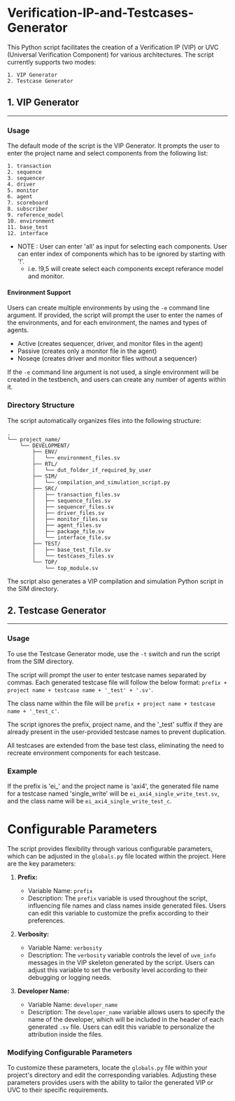 # Verification-IP-and-Testcases-Generator

This Python script facilitates the creation of a Verification IP (VIP) or UVC (Universal Verification Component) for various architectures. The script currently supports two modes: 

    1. VIP Generator 
    2. Testcase Generator


## 1. VIP Generator
--------------------

### Usage

The default mode of the script is the VIP Generator. It prompts the user to enter the project name and select components from the following list:

    1. transaction
    2. sequence
    3. sequencer
    4. driver
    5. monitor
    6. agent
    7. scoreboard
    8. subscriber
    9. reference_model
    10. environment
    11. base_test
    12. interface

* NOTE : 
User can enter 'all' as input for selecting each components.
User can enter index of components which has to be ignored by starting with '!'.
    - i.e. !9,5 will create select each components except referance model and monitor.

#### Environment Support

Users can create multiple environments by using the `-e` command line argument. If provided, the script will prompt the user to enter the names of the environments, and for each environment, the names and types of agents.

- Active (creates sequencer, driver, and monitor files in the agent)
- Passive (creates only a monitor file in the agent)
- Noseqe (creates driver and monitor files without a sequencer)

If the `-e` command line argument is not used, a single environment will be created in the testbench, and users can create any number of agents within it.

### Directory Structure

The script automatically organizes files into the following structure:

```
.
└── project_name/
    └── DEVELOPMENT/
        ├── ENV/
        │   └── environment_files.sv
        ├── RTL/
        │   └── dut_folder_if_required_by_user
        ├── SIM/
        │   └── compilation_and_simulation_script.py
        ├── SRC/
        │   ├── transaction_files.sv
        │   ├── sequence_files.sv
        │   ├── sequencer_files.sv
        │   ├── driver_files.sv
        │   ├── monitor_files.sv
        │   ├── agent_files.sv
        │   ├── package_file.sv
        │   └── interface_file.sv
        ├── TEST/
        │   ├── base_test_file.sv
        │   └── testcases_files.sv
        └── TOP/
            └── top_module.sv
```

The script also generates a VIP compilation and simulation Python script in the SIM directory.

## 2. Testcase Generator
----------------------

### Usage

To use the Testcase Generator mode, use the `-t` switch and run the script from the SIM directory.

The script will prompt the user to enter testcase names separated by commas. Each generated testcase file will follow the below format: 
`prefix + project name + testcase name + '_test' + '.sv'`. 

The class name within the file will be `prefix + project name + testcase name + '_test_c'`.

The script ignores the prefix, project name, and the '_test' suffix if they are already present in the user-provided testcase names to prevent duplication.

All testcases are extended from the base test class, eliminating the need to recreate environment components for each testcase.

### Example

If the prefix is 'ei_' and the project name is 'axi4', the generated file name for a testcase named 'single_write' will be `ei_axi4_single_write_test.sv`, and the class name will be `ei_axi4_single_write_test_c`.


# Configurable Parameters

The script provides flexibility through various configurable parameters, which can be adjusted in the `globals.py` file located within the project. Here are the key parameters:

1. **Prefix:**
   - Variable Name: `prefix`
   - Description: The `prefix` variable is used throughout the script, influencing file names and class names inside generated files. Users can edit this variable to customize the prefix according to their preferences.

2. **Verbosity:**
   - Variable Name: `verbosity`
   - Description: The `verbosity` variable controls the level of `uvm_info` messages in the VIP skeleton generated by the script. Users can adjust this variable to set the verbosity level according to their debugging or logging needs.

3. **Developer Name:**
   - Variable Name: `developer_name`
   - Description: The `developer_name` variable allows users to specify the name of the developer, which will be included in the header of each generated `.sv` file. Users can edit this variable to personalize the attribution inside the files.

### Modifying Configurable Parameters

To customize these parameters, locate the `globals.py` file within your project's directory and edit the corresponding variables. Adjusting these parameters provides users with the ability to tailor the generated VIP or UVC to their specific requirements.
